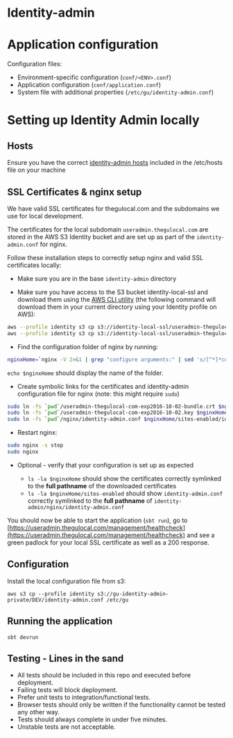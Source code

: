 # Identity-admin

# Application configuration

Configuration files:
- Environment-specific configuration (`conf/<ENV>.conf`)
- Application configuration (`conf/application.conf`)
- System file with additional properties (`/etc/gu/identity-admin.conf`)

# Setting up Identity Admin locally

## Hosts

Ensure you have the correct [identity-admin hosts](https://github.com/guardian/identity-admin/blob/master/nginx/hosts) included in the /etc/hosts file on your machine

## SSL Certificates & nginx setup

We have valid SSL certificates for thegulocal.com and the subdomains we use for local development.

The certificates for the local subdomain `useradmin.thegulocal.com` are stored in the AWS S3 Identity bucket and are set up as part of the `identity-admin.conf` for nginx.

Follow these installation steps to correctly setup nginx and valid SSL certificates locally:

* Make sure you are in the base `identity-admin` directory

* Make sure you have access to the S3 bucket identity-local-ssl and download them using the [AWS CLI utility](https://aws.amazon.com/cli/) (the following command will download them in your current directory using your Identity profile on AWS):

```bash
aws --profile identity s3 cp s3://identity-local-ssl/useradmin-thegulocal-com-exp2016-10-02-bundle.crt . 1>/dev/null
aws --profile identity s3 cp s3://identity-local-ssl/useradmin-thegulocal-com-exp2016-10-02.key . 1>/dev/null
```

* Find the configuration folder of nginx by running:

```bash
nginxHome=`nginx -V 2>&1 | grep "configure arguments:" | sed 's/[^*]*conf-path=\([^ ]*\)\/nginx\.conf.*/\1/g'`
```

`echo $nginxHome` should display the name of the folder.

* Create symbolic links for the certificates and identity-admin configuration file for nginx (note: this might require `sudo`)

```bash
sudo ln -fs `pwd`/useradmin-thegulocal-com-exp2016-10-02-bundle.crt $nginxHome/useradmin-thegulocal-com-exp2016-10-02-bundle.crt
sudo ln -fs `pwd`/useradmin-thegulocal-com-exp2016-10-02.key $nginxHome/useradmin-thegulocal-com-exp2016-10-02.key
sudo ln -fs `pwd`/nginx/identity-admin.conf $nginxHome/sites-enabled/identity-admin.conf
```

* Restart nginx:

```bash
sudo nginx -s stop
sudo nginx
```

* Optional - verify that your configuration is set up as expected

    - `ls -la $nginxHome` should show the certificates correctly symlinked to the **full pathname** of the downloaded certificates
    - `ls -la $nginxHome/sites-enabled` should show `identity-admin.conf`  correctly symlinked to the **full pathname** of `identity-admin/nginx/identity-admin.conf`

You should now be able to start the application (`sbt run`), go to [https://useradmin.thegulocal.com/management/healthcheck](https://useradmin.thegulocal.com/management/healthcheck) and see a green padlock for your local SSL certificate as well as a 200 response.

## Configuration

Install the local configuration file from s3:

```aws s3 cp --profile identity s3://gu-identity-admin-private/DEV/identity-admin.conf /etc/gu```

## Running the application

```
sbt devrun
```

## Testing - Lines in the sand

- All tests should be included in this repo and executed before deployment. 
- Failing tests will block deployment.
- Prefer unit tests to integration/functional tests.
- Browser tests should only be written if the functionality cannot be tested any other way.
- Tests should always complete in under five minutes.
- Unstable tests are not acceptable.
